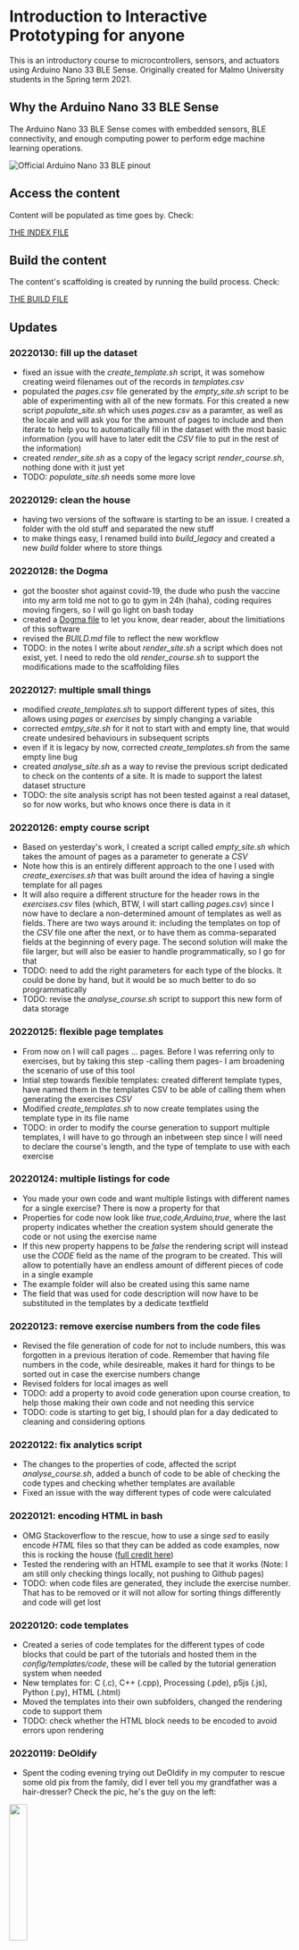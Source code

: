 # Introduction to Interactive Prototyping for anyone

This is an introductory course to microcontrollers, sensors, and actuators using Arduino Nano 33 BLE Sense. Originally created for Malmo University students in the Spring term 2021.

## Why the Arduino Nano 33 BLE Sense

The Arduino Nano 33 BLE Sense comes with embedded sensors, BLE connectivity, and enough computing power to perform edge machine learning operations.

![Official Arduino Nano 33 BLE pinout](https://docs.arduino.cc/static/c18e027f826663ba9f16ffd94b60500f/ABX00031-pinout.png)

## Access the content

Content will be populated as time goes by. Check:

[THE INDEX FILE](course/en/course_index.md)

## Build the content

The content's scaffolding is created by running the build process. Check:

[THE BUILD FILE](BUILD.md)

## Updates

### 20220130: fill up the dataset

* fixed an issue with the *create_template.sh* script, it was somehow creating weird filenames out of the records in *templates.csv*
* populated the *pages.csv* file generated by the *empty_site.sh* script to be able of experimenting with all of the new formats. For this created a new script *populate_site.sh* which uses *pages.csv* as a paramter, as well as the locale and will ask you for the amount of pages to include and then iterate to help you to automatically fill in the dataset with the most basic information (you will have to later edit the *CSV* file to put in the rest of the information)
* created *render_site.sh* as a copy of the legacy script *render_course.sh*, nothing done with it just yet
* TODO: *populate_site.sh* needs some more love

### 20220129: clean the house

* having two versions of the software is starting to be an issue. I created a folder with the old stuff and separated the new stuff
* to make things easy, I renamed build into *build_legacy* and created a new *build* folder where to store things

### 20220128: the Dogma

* got the booster shot against covid-19, the dude who push the vaccine into my arm told me not to go to gym in 24h (haha), coding requires moving fingers, so I will go light on bash today
* created a [Dogma file](DOGMA.md) to let you know, dear reader, about the limitiations of this software
* revised the *BUILD.md* file to reflect the new workflow
* TODO: in the notes I write about *render_site.sh* a script which does not exist, yet. I need to redo the old *render_course.sh* to support the modifications made to the scaffolding files

### 20220127: multiple small things

* modified *create_templates.sh* to support different types of sites, this allows using *pages* or *exercises* by simply changing a variable
* corrected *emtpy_site.sh* for it not to start with and empty line, that would create undesired behaviours in subsequent scripts
* even if it is legacy by now, corrected *create_templates.sh* from the same empty line bug
* created *analyse_site.sh* as a way to revise the previous script dedicated to check on the contents of a site. It is made to support the latest dataset structure
* TODO: the site analysis script has not been tested against a real dataset, so for now works, but who knows once there is data in it

### 20220126: empty course script

* Based on yesterday's work, I created a script called *empty_site.sh* which takes the amount of pages as a parameter to generate a *CSV*
* Note how this is an entirely different approach to the one I used with *create_exercises.sh* that was built around the idea of having a single template for all pages
* It will also require a different structure for the header rows in the *exercises.csv* files (which, BTW, I will start calling *pages.csv*) since I now have to declare a non-determined amount of templates as well as fields. There are two ways around it: including the templates on top of the *CSV* file one after the next, or to have them as comma-separated fields at the beginning of every page. The second solution will make the file larger, but will also be easier to handle programmatically, so I go for that
* TODO: need to add the right parameters for each type of the blocks. It could be done by hand, but it would be so much better to do so programmatically
* TODO: revise the *analyse_course.sh* script to support this new form of data storage

### 20220125: flexible page templates

* From now on I will call pages ... pages. Before I was referring only to exercises, but by taking this step -calling them pages- I am broadening the scenario of use of this tool
* Intial step towards flexible templates: created different template types, have named them in the templates CSV to be able of calling them when generating the exercises *CSV*
* Modified *create_templates.sh* to now create templates using the template type in its file name
* TODO: in order to modify the course generation to support multiple templates, I will have to go through an inbetween step since I will need to declare the course's length, and the type of template to use with each exercise

### 20220124: multiple listings for code

* You made your own code and want multiple listings with different names for a single exercise? There is now a property for that
* Properties for code now look like *true,code,Arduino,true*, where the last property indicates whether the creation system should generate the code or not using the exercise name
* If this new property happens to be *false* the rendering script will instead use the *CODE* field as the name of the program to be created. This will allow to potentially have an endless amount of different pieces of code in a single example
* The example folder will also be created using this same name
* The field that was used for code description will now have to be substituted in the templates by a dedicate textfield

### 20220123: remove exercise numbers from the code files

* Revised the file generation of code for not to include numbers, this was forgotten in a previous iteration of code. Remember that having file numbers in the code, while desireable, makes it hard for things to be sorted out in case the exercise numbers change
* Revised folders for local images as well
* TODO: add a property to avoid code generation upon course creation, to help those making their own code and not needing this service
* TODO: code is starting to get big, I should plan for a day dedicated to cleaning and considering options

### 20220122: fix analytics script

* The changes to the properties of code, affected the script *analyse_course.sh*, added a bunch of code to be able of checking the code types and checking whether templates are available
* Fixed an issue with the way different types of code were calculated

### 20220121: encoding HTML in bash

* OMG Stackoverflow to the rescue, how to use a singe *sed* to easily encode *HTML* files so that they can be added as code examples, now this is rocking the house ([full credit here](https://stackoverflow.com/questions/12873682/short-way-to-escape-html-in-bash))
* Tested the rendering with an HTML example to see that it works (Note: I am still only checking things locally, not pushing to Github pages)
* TODO: when code files are generated, they include the exercise number. That has to be removed or it will not allow for sorting things differently and code will get lost  

### 20220120: code templates

* Created a series of code templates for the different types of code blocks that could be part of the tutorials and hosted them in the *config/templates/code*, these will be called by the tutorial generation system when needed
* New templates for: C (.c), C++ (.cpp), Processing (.pde), p5js (.js), Python (.py), HTML (.html)
* Moved the templates into their own subfolders, changed the rendering code to support them
* TODO: check whether the HTML block needs to be encoded to avoid errors upon rendering

### 20220119: DeOldify

* Spent the coding evening trying out DeOldify in my computer to rescue some old pix from the family, did I ever tell you my grandfather was a hair-dresser? Check the pic, he's the guy on the left:

<img src="https://github.com/dcuartielles/Intro-Arduino-Nano-BLE-33-Sense/raw/main/docs/img/20221220_jc_in_the_50s.jpg" width=25%>

### 20220118: analytics are fun

* Based on yesterday's work, implemented the analytics script. Decided to develop it as a separate script called *analyse_course.sh* to keep the code clean, for now
* Silenced the properties array declaration in the *render_course.sh* script for a better output
* TODO: figure out a way to use *analyse_course.sh* for an early error detection (so far only detects the lack of code templates)
* TODO: add detection of template for current locale

### 20220117: transitional day

* Cleaned up all of the TODOs in the *render_course.sh* script
* Drafted an analysis tool to check on an exercise file to extract some basic information from it, such as: number of blocks of code, local images, etc.

### 20220116: fixed the code issue

* Fixed the issue with the code having && or & in it. It turnd out to be an issue with the way *awk* handles this reserve character, and it cannot be escaped properly

### 20220115: tiny things make a difference

* Removed the exercise from code examples, what will allow to easily rearranging examples without having to renumber the code blocks BY HAND :-O
* FIXME: Adding already existing code including the special character **&** (as in a logical *AND* operation) will insert the *INSERTCODEHERE* tag undesirely in the code
* Added property to images to determine whether they are local or not. When local it will create a folder to host them for that specific exercise. If there are no local images, they will be banned from the content. Examples of parameters are: "true,image,local" or "true,image,remote"
* Made *render_course.sh* the official rendering script for the course

### 20220114: do the do only when needed

* Create the empty code blocks using templates, but make sure you only create those which are going to be used, do not even create a folder, otherwise
* Code will now be under the folder structure: *src/[extension]/[exercise_name]*
* Create folders for images when detected in code --> TODO: add property indicating whether it is a local image to avoid creating empty folders

### 20220113: adding properties instead of booleans

* Decided to go for properties fields for the repetitive fields
* Stored properties into an array containing: "visibility,type,typeProperty1,typeProperty2"
* Example of property array for a piece of Arduino code (*c_cpp*), which has extension (*ino*): "true,code,c_cpp,ino"
* Example of property array for an image: "true,image"
* Added the possibility of having textual introduction to code blocks

### 20220112: baked a cake

* Learned how to make frosting for a cake for my kid's birthday, not really programming related, but fun
* Extended the rendering script with the missing features of index generation
* Added navigation menu in all examples
* Added code section to clean blanks from the final exercise markdon files


### 20220111: back to the roots

* Reworked the original script, now called *render_course.sh* to get it to work with endlessly long records (IOW, with as many fields as wanted)
* TODO: properties, currently called *hasWHATEVER* should be comma separated arrays containing whether something should be rendered, and some other aspects like type of data (code, image, etc), subtype (e.g. programming language codes for github)
* Tested with the template rendering script and populated with the Arduino Nano 33 BLE Sense course
* **Important**: the *CSV* files now have a format including two header rows with field names, and whether data should be used or not, need to make sure the first two fields in the second row get filled with zeros


### 20220110: exercises file generator

* Moved the location of the *index* section in the template generator to facilitate the creation of the exercise generator. The first 4 fields are reserved and thus not used for the exercise generator
* TODO: place the *index* section in a floating *DIV* to allow moving it around via *CSS*
* Created the exercise generator aka *create_exercises.sh* to automatically create exercise *CSV* files for each locale (filling them up with content is YOUR thing)
* New format for exercise files including *VARIABLE* and *hasVARIABLE* to allow for both a general inclusion of a field and a more granular one exercise to exercise
* The new format can be as long as you want
* TODO: test these exercise files with the previous rendering script
* TODO: simplify the rendering script to include just three different parts: title addition, index addition (and index file creation), and general content field handling
* This opens the possibility of adding multiple images per project, multiple code inserts, multiple programming languages, etc


### 20220109: template generator

* De:bug the objectives were not checked, but the parts when rendering objectives. FIXED
* De:bug the header detection was only working the first time, now works also the other two times it shows up in the code. FIXED
* License removed from template as text and made into a variable. In the future it will be taken from a config file (like, most likely, all of the other variables like folder names and the like)
* Add *locale* folder for templates, opening the work towards courses with multiple translations
* Revised the *BUILD* file to reflect the addition of locales in the render
* NEW: added a template generator from a *CSV* file. This will allow for super simple localisation of the course structure, you will still need to translate the content, though ;-)

### 20220108: patching the folders

* Fixed the folder structure from hard-coded to variables to better support portability
* Removed any kind of content being empty from being rendered, this will allow for content to slowly show in the pages as it is being added to the spreadsheet (cool-to-have feature when slowly releasing courses)
* Added extra fields to the dataset to support all remaining information to fill in the templates
* Added code to render the new fields into the template
* Cleaned up multiple EOLs in the exercises appearing upon removal of unused fields

### 20220107: edit from Libreoffice

* Added headers to the data columns, added ability to jump over the header line in the dataset when iterating through the content
* Editing in Libreoffice implies converting numbers with leading zeroes into pure **ints**, this requires adding a leading zero addition to the numbering string when the index is below 10
* Added folder for local images, illustration of circuits, etc
* Added subfolder for images to specific exercises. Just to keep'm tidy


### 20220106: remove repetition

* Remove video prefix and suffix from the *CSV* file and put it into the script as variables. This reduces the dataset's size by 30%
* Tested (successfully) the usage of Libreoffice for editing the *CSV* file, exporting and bringing it back into the workflow

### 20220105: circuit bending

* Remove the circuit component if there is no circuit to show
* Updated the dataset to include the hasCircuit field
* Added an image to test in the breadboard exercise

### 20220104: the big separation

* Modified the separator in the *CSV* file to support text with commas
* Added parts to the exercises and the substitution in the creation script
* Separated exercise number from the filename, which will  allow ordering the articles in different ways by changing the number, sorting the dataset, and rendering the content
* Added a field to determine whether exercises have - or not - Arduino code. If not, removes it from the template

### 20220103: get an objective

* Includes objectives in the articles
* No video link? Remove it entirely from the template

### 20220102: the indexing commit

* Generates an index file
* Generates a navigation bar
* Basic rendering to *dcuartielles.github.io*

### 20220101: initial commit

* Script to render a new course starting from a *CSV* file including information about lecture names and video material
* Uses templates for code files and for articles
* Code is stored in the *src* folder
* Lectures are stored in the *course* folder
* Ready to support multi-language by storing original files under the *course/en* subfolder
* Creation code is under the *build* folder
* Configuration is under the *build/config* folder, including templates and *CSV* files
* Run the creation script if you make changes in the code, it will update the articles without having to copy-paste into the articles
* Fills in title of all code example files
* Fills in title and video information of all lecture materials

## Things I would like to add

### A full test run

Create a script to run a whole creation of a course:

1. asks about the fields to add to a template,
2. creates the template *CSV*,
3. continues with the template generation,
4. checks whether there are basic templates for the types of code to be included,
5. copies the different files in the proper location,
6. asks how many exercises should be included in the course,
7. creates the course *CSV*, asking for some basic information like exercises names and the like,
8. calls the course rendering script

### Support different amounts of fields per record

What if people do want to create more dynamic sets of exercises where the articles strongly deviate form a basic template? How would code have to look like in this case?

### Image thumbnails of articles

If people want to share specific articles from their course / site, they need to add a bit of HTML love to their headers. More [information here](https://nickcarmont8.medium.com/how-to-add-a-website-thumbnail-for-sharing-your-html-site-on-social-media-facebook-linkedin-12813f8d2618)

### PDF renderer for the whole course

Render the whole course as a book of sorts

### PDF renderer for exercises

Render an exercise as a PDF

### HTML renderer for exercises

Render an exercise as an HTML file

### Download full course

Puts the whole course into a single compressed file and adds it as a download at the bottom of the index site

### Download compressed exercise block

New block that compresses the markdown version of an exercise, its images and code and puts them into a zip file, adding it inside the article

### Empty course generation script

Add the amount of exercises, the default template, a string with template names for some exercises, and see how the scaffolding of a course grows in front of your eyes
